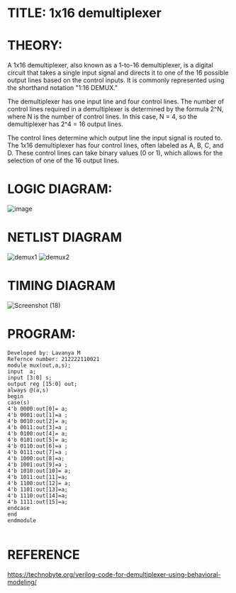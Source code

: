 # TITLE: 1x16 demultiplexer

# THEORY:
A 1x16 demultiplexer, also known as a 1-to-16 demultiplexer, is a digital circuit that takes a single input signal and directs it to one of the 16 possible output lines based on the control inputs. It is commonly represented using the shorthand notation "1:16 DEMUX."

The demultiplexer has one input line and four control lines. The number of control lines required in a demultiplexer is determined by the formula 2^N, where N is the number of control lines. In this case, N = 4, so the demultiplexer has 2^4 = 16 output lines.

The control lines determine which output line the input signal is routed to. The 1x16 demultiplexer has four control lines, often labeled as A, B, C, and D. These control lines can take binary values (0 or 1), which allows for the selection of one of the 16 output lines.
# LOGIC DIAGRAM:
![image](https://github.com/LavanyaMuraleedharan/Simulation-project--Digital-Electronics/assets/120103862/df9a4bdb-8430-40ff-86f6-2dd05305de12)



# NETLIST DIAGRAM
![demux1](https://github.com/LavanyaMuraleedharan/Simulation-project--Digital-Electronics/assets/120103862/e1eefb4b-5c77-4131-857d-39d003c4e954)
![demux2](https://github.com/LavanyaMuraleedharan/Simulation-project--Digital-Electronics/assets/120103862/8d874746-32ac-450d-9d42-284b7007dc18)



# TIMING DIAGRAM
![Screenshot (18)](https://github.com/LavanyaMuraleedharan/Simulation-project--Digital-Electronics/assets/120103862/ea332dd0-950c-4064-89ec-35d642a9503f)


# PROGRAM:
```
Developed by: Lavanya M
Refernce number: 212222110021
module mux(out,a,s);
input  a;
input [3:0] s;
output reg [15:0] out;
always @(a,s)
begin
case(s)
4'b 0000:out[0]= a;
4'b 0001:out[1]=a ;
4'b 0010:out[2]= a;
4'b 0011:out[3]=a ;
4'b 0100:out[4]= a;
4'b 0101:out[5]= a;
4'b 0110:out[6]=a ;
4'b 0111:out[7]=a ;
4'b 1000:out[8]=a;
4'b 1001:out[9]=a ;
4'b 1010:out[10]= a;
4'b 1011:out[11]=a;
4'b 1100:out[12]= a;
4'b 1101:out[13]=a;
4'b 1110:out[14]=a;
4'b 1111:out[15]=a;
endcase
end
endmodule
 
```
# REFERENCE
https://technobyte.org/verilog-code-for-demultiplexer-using-behavioral-modeling/
